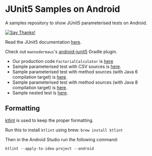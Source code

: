 # JUnit5 Samples on Android

A samples repository to show JUnit5 parameterised tests on Android.

[![Say Thanks!](https://img.shields.io/badge/Say%20Thanks-!-1EAEDB.svg)](https://saythanks.io/to/mustafaberkaymutlu)

Read the JUnit5 documentation [here](https://junit.org/junit5/docs/current/user-guide/).

Check out `mannodermaus`'s [android-junit5](https://github.com/mannodermaus/android-junit5) Gradle plugin.

- Our production code `FactorialCalculator` is [here](/app/src/main/java/net/epictimes/junit5samples/factorialcalculator/FactorialCalculator.kt) 
- Sample parameterised test with CSV sources is [here](/app/src/test/java/net/epictimes/junit5samples/factorialcalculator/FactorialCalculatorCsvSourceTest.kt).
- Sample parameterised test with method sources (with Java 6 compilation target) is [here](/app/src/test/java/net/epictimes/junit5samples/factorialcalculator/FactorialCalculatorMethodSourceTest.kt).
- Sample parameterised test with method sources (with Java 8 compilation target) is [here](/app/src/test/java/net/epictimes/junit5samples/factorialcalculator/FactorialCalculatorMethodSourceWithJava8TargetTest.kt).
- Sample nested test is [here](/app/src/test/java/net/epictimes/junit5samples/factorialcalculator/FactorialCalculatorNestedTest.kt).

## Formatting
[ktlint](https://github.com/pinterest/ktlint) is used to keep the proper formatting. 

Run this to install `ktlint` using brew:
`brew install ktlint`

Then in the Android Studio run the following command: 

`ktlint --apply-to-idea-project --android`